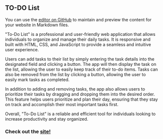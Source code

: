 ## TO-DO List

You can use the [editor on GitHub](https://github.com/aliciasilverio/todo-list/edit/main/README.md) to maintain and preview the content for your website in Markdown files.

"To-Do List" is a professional and user-friendly web application that allows individuals to organize and manage their daily tasks. It is responsive and built with HTML, CSS, and JavaScript to provide a seamless and intuitive user experience.

Users can add tasks to their list by simply entering the task details into the designated field and clicking a button. The app will then display the task on the list, allowing the user to easily keep track of their to-do items. Tasks can also be removed from the list by clicking a button, allowing the user to easily mark tasks as completed.

In addition to adding and removing tasks, the app also allows users to prioritize their tasks by dragging and dropping them into the desired order. This feature helps users prioritize and plan their day, ensuring that they stay on track and accomplish their most important tasks first.

Overall, "To-Do List" is a reliable and efficient tool for individuals looking to increase productivity and stay organized.

### Check out the [site!](https://aliciasilverio.github.io/todo-list/)

